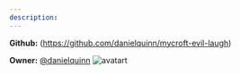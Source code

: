 ```yaml
---
description: 
---
```



**Github:** (https://github.com/danielquinn/mycroft-evil-laugh)

**Owner:** [@danielquinn](https://github.com/danielquinn) ![avatart](https://avatars1.githubusercontent.com/u/218205?v=4)

